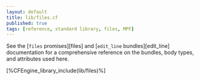 ```yaml
---
layout: default
title: lib/files.cf
published: true
tags: [reference, standard library, files, MPF]
---
```


See the [`files` promises][files] and [`edit_line` bundles][edit_line]
documentation for a comprehensive reference on
the bundles, body types, and attributes used here.

[%CFEngine_library_include(lib/files)%]
